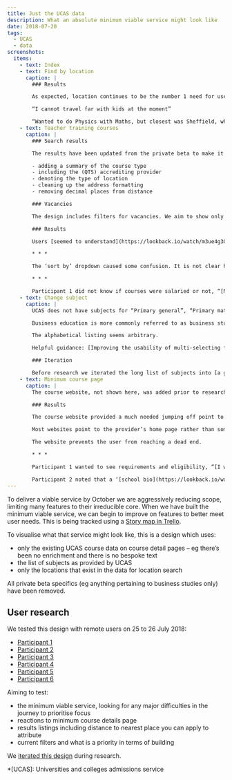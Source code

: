 ```yaml
---
title: Just the UCAS data
description: What an absolute minimum viable service might look like
date: 2018-07-20
tags:
  - UCAS
  - data
screenshots:
  items:
    - text: Index
    - text: Find by location
      caption: |
        ### Results

        As expected, location continues to be the number 1 need for users and the first choice was selected.

        “I cannot travel far with kids at the moment”

        “Wanted to do Physics with Maths, but closest was Sheffield, which was too far to travel”
    - text: Teacher training courses
      caption: |
        ### Search results

        The results have been updated from the private beta to make it easier to differentiate them. Changes include:

        - adding a summary of the course type
        - including the (QTS) accrediting provider
        - denoting the type of location
        - cleaning up the address formatting
        - removing decimal places from distance

        ### Vacancies

        The design includes filters for vacancies. We aim to show only courses with vacancies but will provide a filter to see all courses – sometimes users need to see if there are more suitable courses nearby that they could apply to in the next cycle. This does not need to be addressed until after launch – at launch all courses will have vacancies.

        ### Results

        Users [seemed to understand](https://lookback.io/watch/m3ue4g3QBwbt7pq9G?t=41m39s) that they were only seeing courses with vacancies, and that they could use the filter to view courses that were full. (When a result did not show – “probably because there are no vacancies”)

        * * *

        The ‘sort by’ dropdown caused some confusion. It is not clear how sorting by training provider would be useful. This was [removed in the next iteration](/find-teacher-training/mvp-iteration-jul-25#teacher-training-courses). The ordering of results by distance seemed implicit enough to remove the “sorted by distance” label too. We’ll see how this tests.

        * * *

        Participant 1 did not know if courses were salaried or not, “[None of them tell you if they are salaried or not – I assume it’s not salaried](https://lookback.io/watch/m3ue4g3QBwbt7pq9G?t=31m31s)” (no salaried courses were shown, they were looking for unsalaried courses because they had a bursary).
    - text: Change subject
      caption: |
        UCAS does not have subjects for “Primary general”, “Primary mathematics” or “Primary physical education”.

        Business education is more commonly referred to as business studies.

        The alphabetical listing seems arbitrary.

        Helpful guidance: [Improving the usability of multi-selecting from a long list](https://medium.com/tripaneer-techblog/improving-the-usability-of-multi-selecting-from-a-long-list-63e1a67aab35)

        ### Iteration

        Before research we iterated the long list of subjects into [a grouped list](/find-teacher-training/mvp-iteration-jul-25#find-by-subject-collapsed).
    - text: Minimum course page
      caption: |
        The course website, not shown here, was added prior to research.

        ### Results

        The course website provided a much needed jumping off point to find more information about a course.

        Most websites point to the provider’s home page rather than something more specific, for each course a user will need to navigate the provider website to find further information: “[a lot of time and effort](https://lookback.io/watch/QCBC3KYjNxtEuQH5R?t=32m59s)”

        The website prevents the user from reaching a dead end.

        * * *

        Participant 1 wanted to see requirements and eligibility, “[I want to see what they’re looking for](https://lookback.io/watch/m3ue4g3QBwbt7pq9G?t=21m21s)”

        Participant 2 noted that a ‘[school bio](https://lookback.io/watch/QCBC3KYjNxtEuQH5R?t=24m8s)’ would be useful information to show.
---
```


To deliver a viable service by October we are aggressively reducing scope, limiting many features to their irreducible core. When we have built the minimum viable service, we can begin to improve on features to better meet user needs. This is being tracked using a [Story map in Trello](https://trello.com/b/9fCxMchD/bat-search-story-map).

To visualise what that service might look like, this is a design which uses:

- only the existing UCAS course data on course detail pages – eg there’s been no enrichment and there is no bespoke text
- the list of subjects as provided by UCAS
- only the locations that exist in the data for location search

All private beta specifics (eg anything pertaining to business studies only) have been removed.

## User research

We tested this design with remote users on 25 to 26 July 2018:

- [Participant 1](https://lookback.io/watch/m3ue4g3QBwbt7pq9G)
- [Participant 2](https://lookback.io/watch/QCBC3KYjNxtEuQH5R)
- [Participant 3](https://lookback.io/watch/aHYeZsGupN6oFuGGv)
- [Participant 4](https://lookback.io/watch/evAk5KLYjJxvk2BLc)
- [Participant 5](https://lookback.io/watch/Psi3panxQDwkrXuwj)
- [Participant 6](https://lookback.io/watch/7MvZtfSoB6h3HnbG4)

Aiming to test:

- the minimum viable service, looking for any major difficulties in the journey to prioritise focus
- reactions to minimum course details page
- results listings including distance to nearest place you can apply to attribute
- current filters and what is a priority in terms of building

We [iterated this design](/find-teacher-training/mvp-iteration-jul-25) during research.

*[UCAS]: Universities and colleges admissions service
